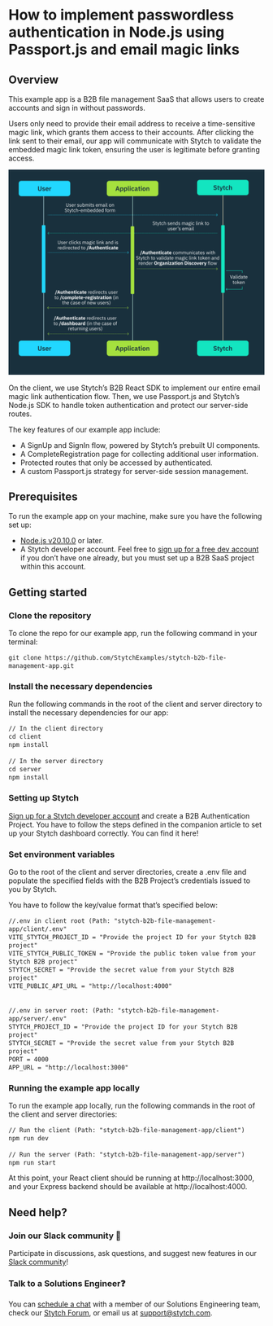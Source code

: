 # How to implement passwordless authentication in Node.js using Passport.js and email magic links
## Overview
This example app is a B2B file management SaaS that allows users to create accounts and sign in without passwords.

Users only need to provide their email address to receive a time-sensitive magic link, which grants them access to their accounts. After clicking the link sent to their email, our app will communicate with Stytch to validate the embedded magic link token, ensuring the user is legitimate before granting access.

![Authentication flow diagram](https://github.com/StytchExamples/stytch-b2b-file-management-app/blob/main/client/public/App_Architecture.png)

On the client, we use Stytch’s B2B React SDK to implement our entire email magic link authentication flow. Then, we use Passport.js and Stytch’s Node.js SDK to handle token authentication and protect our server-side routes.

The key features of our example app include:
- A SignUp and SignIn flow, powered by Stytch’s prebuilt UI components.
- A CompleteRegistration page for collecting additional user information.
- Protected routes that only be accessed by authenticated.
- A custom Passport.js strategy for server-side session management.
## Prerequisites
To run the example app on your machine, make sure you have the following set up:
- [Node.js v20.10.0](http://Node.js) or later.
- A Stytch developer account. Feel free to [sign up for a free dev account](https://stytch.com/dashboard/start-now) if you don’t have one already, but you must set up a B2B SaaS project within this account.
## Getting started
### Clone the repository
To clone the repo for our example app, run the following command in your terminal:
```
git clone https://github.com/StytchExamples/stytch-b2b-file-management-app.git
```
### Install the necessary dependencies
Run the following commands in the root of the client and server directory to install the necessary dependencies for our app:
```
// In the client directory
cd client
npm install

// In the server directory
cd server
npm install
```
### Setting up Stytch
[Sign up for a Stytch developer account](https://stytch.com/dashboard/start-now) and create a B2B Authentication Project. You have to follow the steps defined in the companion article to set up your Stytch dashboard correctly. You can find it here!
### Set environment variables
Go to the root of the client and server directories, create a .env file and populate the specified fields with the B2B Project’s credentials issued to you by Stytch.

You have to follow the key/value format that’s specified below:
```
//.env in client root (Path: "stytch-b2b-file-management-app/client/.env"
VITE_STYTCH_PROJECT_ID = "Provide the project ID for your Stytch B2B project"
VITE_STYTCH_PUBLIC_TOKEN = "Provide the public token value from your Stytch B2B project"
STYTCH_SECRET = "Provide the secret value from your Stytch B2B project"
VITE_PUBLIC_API_URL = "http://localhost:4000"


//.env in server root: (Path: "stytch-b2b-file-management-app/server/.env"
STYTCH_PROJECT_ID = "Provide the project ID for your Stytch B2B project"
STYTCH_SECRET = "Provide the secret value from your Stytch B2B project"
PORT = 4000 
APP_URL = "http://localhost:3000"
```
### Running the example app locally
To run the example app locally, run the following commands in the root of the client and server directories:
```
// Run the client (Path: "stytch-b2b-file-management-app/client")
npm run dev

// Run the server (Path: "stytch-b2b-file-management-app/server")
npm run start
```
At this point, your React client should be running at http://localhost:3000, and your Express backend should be available at http://localhost:4000.
## Need help?
### Join our Slack community 💬
Participate in discussions, ask questions, and suggest new features in our [Slack community](https://stytch.slack.com/join/shared_invite/zt-nil4wo92-jApJ9Cl32cJbEd9esKkvyg#/shared-invite/email)!
### Talk to a Solutions Engineer❓
You can [schedule a chat](https://stytch.com/contact) with a member of our Solutions Engineering team, check our [Stytch Forum](https://forum.stytch.com/), or email us at support@stytch.com.